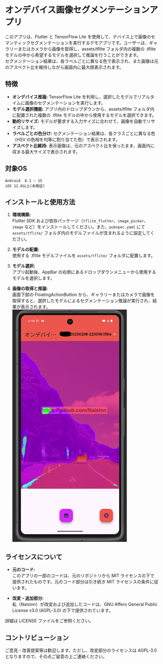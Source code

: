 # オンデバイス画像セグメンテーションアプリ

このアプリは、Flutter と TensorFlow Lite を使用して、デバイス上で画像のセマンティックセグメンテーションを実行するデモアプリです。ユーザーは、ギャラリーまたはカメラから画像を取得し、assets/tflite フォルダ内の複数の .tflite モデルの中から希望するモデルを選択して推論を行うことができます。  
セグメンテーション結果は、各ラベルごとに異なる色で表示され、また画像は元のアスペクト比を維持しながら画面内に最大限表示されます。

## 特徴

- **オンデバイス推論:** TensorFlow Lite を利用し、選択したモデルでリアルタイムに画像のセグメンテーションを実行します。
- **モデル選択機能:** アプリ内のドロップダウンから、assets/tflite フォルダ内に配置された複数の .tflite モデルの中から使用するモデルを選択できます。
- **動的リサイズ:** モデルが要求する入力サイズに合わせて、画像を自動でリサイズします。
- **ラベルごとの色分け:** セグメンテーション結果は、各クラスごとに異なる色（HSV の色相を均等に割り当てた色）で表示されます。
- **アスペクト比維持:** 表示画像は、元のアスペクト比を保ったまま、画面内に収まる最大サイズで表示されます。

## 対象OS
    Android  8.1 ~ 15
    iOS 12.0以上(未検証)

## インストールと使用方法

1. **環境構築:**  
   Flutter SDK および依存パッケージ（`tflite_flutter`、`image_picker`、`image` など）をインストールしてください。また、`pubspec.yaml` にて `assets/tflite/` フォルダ内のモデルファイルが含まれるように設定してください。

2. **モデルの配置:**  
   使用する .tflite モデルファイルを `assets/tflite/` フォルダに配置します。

3. **モデル選択:**  
   アプリ起動後、AppBar の右側にあるドロップダウンメニューから使用するモデルを選択します。

4. **画像の取得と推論:**  
   画面下部の FloatingActionButton から、ギャラリーまたはカメラで画像を取得すると、選択したモデルによるセグメンテーション推論が実行され、結果が表示されます。
   ![スクリーンショット 2025-02-18 16.38.05.png](assets%2F%E3%82%B9%E3%82%AF%E3%83%AA%E3%83%BC%E3%83%B3%E3%82%B7%E3%83%A7%E3%83%83%E3%83%88%202025-02-18%2016.38.05.png)

## ライセンスについて

- **元のコード:**  
  このアプリの一部のコードは、元のリポジトリから MIT ライセンスの下で提供されたものです。元のコード部分は引き続き MIT ライセンスの条件に従います。

- **改変・追加部分:**  
  私（Naisinn）が改変および追加したコードは、GNU Affero General Public License v3.0 (AGPL-3.0) の下で提供されています。

詳細は LICENSE ファイルをご参照ください。

## コントリビューション

ご意見・改善提案等は歓迎します。ただし、改変部分のライセンスは AGPL-3.0 となりますので、その点ご留意の上ご連絡ください。